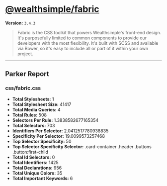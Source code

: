 # [@wealthsimple/fabric]( http://fabric.wealthsimple.com )

**Version:** `3.4.3`

> Fabric is the CSS toolkit that powers Wealthsimple's front-end design. It's purposefully limited to common components to provide our developers with the most flexibility. It's built with SCSS and available via Bower, so it's easy to include all or part of it within your own project.

* * *

## Parker Report

### css/fabric.css

- **Total Stylesheets:** 1
- **Total Stylesheet Size:** 41417
- **Total Media Queries:** 4
- **Total Rules:** 508
- **Selectors Per Rule:** 1.3838582677165354
- **Total Selectors:** 703
- **Identifiers Per Selector:** 2.0412517780938835
- **Specificity Per Selector:** 19.0099573257468
- **Top Selector Specificity:** 50
- **Top Selector Specificity Selector:** .card-container .header .buttons .button:first-child
- **Total Id Selectors:** 0
- **Total Identifiers:** 1425
- **Total Declarations:** 956
- **Total Unique Colors:** 35
- **Total Important Keywords:** 6
